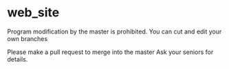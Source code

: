 # web_site
Program modification by the master is prohibited.
You can cut and edit your own branches

Please make a pull request to merge into the master
Ask your seniors for details.
